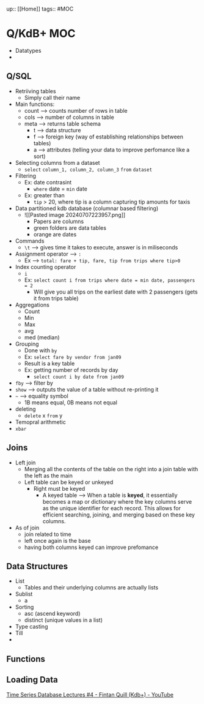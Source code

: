 up:: [[Home]]
tags:: #MOC 
# Q/KdB+ MOC
- Datatypes
- 
## Q/SQL
- Retriiving tables
	- Simply call their name
- Main functions:
	- count --> counts number of rows in table
	- cols --> number of columns in table
	- meta --> returns table schema
		- t --> data structure
		- f --> foreign key (way of establishing relationships between tables)
		- a --> attributes (telling your data to improve perfomance like a sort)
- Selecting columns from a dataset
	- `select` `column_1, column_2, column_3` `from` `dataset`
- Filtering
	- Ex: date contrasint
		- `where` date = `min` date
	- Ex: greater than
		- `tip` > 20, where tip is a column capturing tip amounts for taxis
- Data partitioned kdb database (columnar based filtering)
	- ![[Pasted image 20240707223957.png]]
		- Papers are columns
		- green folders are data tables
		- orange are dates
- Commands
	- `\t` --> gives time it takes to execute, answer is in miliseconds
- Assignment operator --> `:`
	- Ex --> `total: fare + tip, fare, tip from trips where tip>0`
- Index counting operator
	- `i`
	- Ex: `select count i from trips where date = min date, passengers = 2`
		- Will give you all trips on the earliest date with 2 passengers (gets it from trips table)
- Aggregations
	- Count
	- Min
	- Max
	- avg
	- med (median)
- Grouping
	- Done with `by`
	- Ex: `select fare by vendor from jan09`
	- Result is a key table
	- Ex: getting number of records by day
		- `select count i by date from jan09`
- `fby` --> filter by
- `show` --> outputs the value of a table without re-printing it
- `~` --> equality symbol
	- 1B means equal, 0B means not equal
- deleting
	- `delete` x `from` y
- Temopral arithmetic 
- `xbar`
## Joins
- Left join
	- Merging all the contents of the table on the right into a join table with the left as the main
	- Left table can be keyed or unkeyed
		- Right must be keyed
			- A keyed table --> When a table is **keyed**, it essentially becomes a map or dictionary where the key columns serve as the unique identifier for each record. This allows for efficient searching, joining, and merging based on these key columns.
- As of join
	- join related to time
	- left once again is the base
	- having both columns keyed can improve prefomance 
## Data Structures
- List
	- Tables and their underlying columns are actually lists
- Sublist
	- a
- Sorting
	- asc (ascend keyword)
	- distinct (unique values in a list)
- Type casting
- Till
- 
## Functions

## Loading Data



[Time Series Database Lectures #4 - Fintan Quill (Kdb+) - YouTube](https://www.youtube.com/watch?v=AiGdfmxEP68)